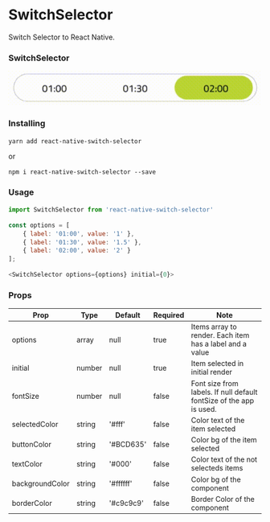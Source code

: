 # SwitchSelector

Switch Selector to React Native. 

### SwitchSelector 

![SwitchSelector](/assets/ex1.gif)

### Installing

```Shell
yarn add react-native-switch-selector
```

or

```Shell
npm i react-native-switch-selector --save
```

### Usage

```js
import SwitchSelector from 'react-native-switch-selector'
```

```js
const options = [
    { label: '01:00', value: '1' },
    { label: '01:30', value: '1.5' },
    { label: '02:00', value: '2' }
];
```

```js
<SwitchSelector options={options} initial={0}>
```

### Props

|   Prop   |      Type     |  Default |     Required     | Note |
|----------|---------------|--------- |--------------|---|
| options |  array |   null  |      true    |  Items array to render. Each item has a label and a value |
| initial |    number   |   null    |       true       | Item selected in initial render |
| fontSize | number |    null    |        false      | Font size from labels. If null default fontSize of the app is used. |
| selectedColor | string |    '#fff'    |        false      | Color text of the item selected |
| buttonColor | string |    '#BCD635'    |        false      | Color bg of the item selected |
| textColor | string |    '#000'    |        false      | Color text of the not selecteds items |
| backgroundColor | string |    '#ffffff'    |        false      | Color bg of the component |
| borderColor | string |    '#c9c9c9'    |        false      | Border Color of the component |
